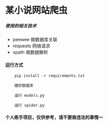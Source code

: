 # 某小说网站爬虫

##### 使用的相关技术

- peewee 做数据库关联
- requests 网络请求
- xpath 做数据解析

#### 运行方式

```
    pip install -r requirements.txt

    建好数据库       

    运行 models.py

    运行 spider.py

```

#### 个人练手项目，仅供参考，请不要做违法的事情～
